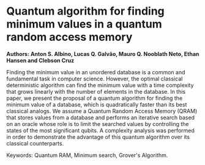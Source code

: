 # Quantum algorithm for finding minimum values in a quantum random access memory

**Authors: Anton S. Albino, Lucas Q. Galvão, Mauro Q. Nooblath Neto, Ethan Hansen and Clebson Cruz**

Finding the minimum value in an unordered database is a common and fundamental task in computer science. However, the optimal classical deterministic algorithm can find the minimum value with a time complexity that grows linearly with the number of elements in the database. In this paper, we present the proposal of a quantum algorithm for finding the minimum value of a database, which is quadratically faster than its best classical analogs. We assume a Quantum Random Access Memory (QRAM) that stores values from a database and performs an iterative search based on an oracle whose role is to limit the searched values by controlling the states of the most significant qubits. A complexity analysis was performed in order to demonstrate the advantage of this quantum algorithm over its classical counterparts.

Keywords: Quantum RAM, Minimum search, Grover's Algorithm.
